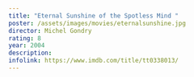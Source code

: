 ```yaml
---
title: "Eternal Sunshine of the Spotless Mind "
poster: /assets/images/movies/eternalsunshine.jpg
director: Michel Gondry
rating: 8
year: 2004
description:
infolink: https://www.imdb.com/title/tt0338013/
---
```

